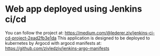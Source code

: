 # Web app deployed using Jenkins ci/cd
 
You can follow the project at: https://medium.com/@lederer.ziv/jenkins-ci-cd-project-2ead2fb3e1da
This application is designed to be deployed to kubernetes by Argocd with argocd manifests at: https://github.com/zivledziv/jenkins-argo-manifests